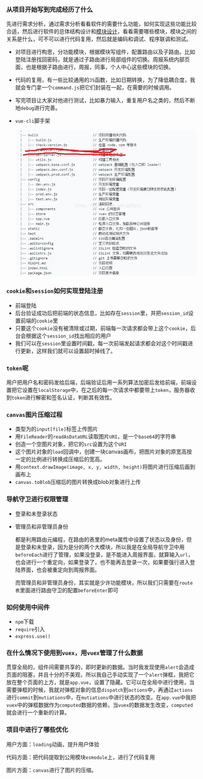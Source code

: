 ### 从项目开始写到完成经历了什么

先进行需求分析，通过需求分析看看软件的需要什么功能，如何实现这些功能比较合适，然后进行软件的总体结构设计和[模块设计](https://baike.baidu.com/item/模块设计/4815800)，看看需要哪些模块，模块之间的关系是什么，可不可以进行代码复用，然后就是编码和调试、程序联调和测试。

- 对项目进行构思，分功能模块，根据模块写组件，配置路由以及子路由。比如登陆注册找回密码，就是通过子路由进行局部组件的切换。周报系统内部页面，也是根据子路由进行，周报，同事，个人中心这些模块的切换。

- 代码的复用，有一些比较通用的`JS`函数，比如日期转换，为了降低耦合度，我就会专门拿一个`command.js`把它们封装在一起，在需要的时候调用。

- 写完项目让大家对他进行测试，比如暴力输入，重复用户名之类的，然后不断地`debug`进行完善。

- `vue-cli`脚手架

  ![祖传代码图](images/16163c795a75635a)
### `cookie`和`session`如何实现登陆注册

- 前端登陆
- 后台验证成功后把前端的状态信息，比如存在`session`里，并把`session_id`设置前端的`cookie`里
- 只要这个`cookie`没有被清除或过期，前端每一次请求都会带上这个`cookie`，后台会根据这个`session_id`找出相应的用户
- 我们可以在`session`里设置时间戳，每一次前端发起请求都会对这个时间戳进行更新，这样我们就可以设置超时掉线了。

### `token`呢

用户把用户名和密码发给后端，后端验证后用一系列算法加密后发给前端，前端设置把它设置在`localStorage`中，在之后的每一次请求中都要带上`token`，服务器收到`token`进行解密和签名认证，判断其有效性。

### `canvas`图片压缩过程

- 类型为的`input[file]`标签上传图片
- 用`FileReader`的`readAsDataURL`读取图片`URI`，是一个`base64`的字符串
- 创造一个空图片对象，把它的`src`设置为这个`URI`
- 这个图片对象的`load`回调中，创建一块canvas画布，把图片对象的原宽高按一定的比例进行转换成压缩后的宽高。
- 用`context.drawImage(image, x, y, width, height)`将图片进行压缩后画到画布上
- `canvas.toBlob`压缩后的图片转换成blob对象进行上传

### 导航守卫进行权限管理

- 登录和未登录状态

- 管理员和非管理员身份

  都是利用路由元编程，在路由的表里的meta属性中设置了状态以及身份，但是登录和未登录，因为是分的两个大模块，所以我是在全局导航守卫中用`beforeEach`进行了管理，如果没登录，是不能进入周报界面，就算输入`url`，也会进行一个重定向，如果登录了，也不能再去登录一次，如果要强行进入登陆界面，也会被重定向到周报界面。

  而管理员和非管理员身份，其实就是少许功能模块，所以我们只需要在`route表`里面进行路由守卫的配置`beforeEnter`即可

 ### 如何使用中间件

- `npm`下载
- `require`引入
- `express.use()`

### 在什么情况下使用到`vuex`，用`vuex`管理了什么数据

贯穿全局的，组件间需要共享的，即时更新的数据。当时我发现使用`alert`会造成页面的阻塞，并且十分的不美观，所以我自己手动实现了一个`alert`弹框，我把它放在整个页面的上方，就是`app.vue`，设置了隐藏。它可以在全局中进行使用，当需要弹框的时候，我就对弹框对象的信息`dispatch`到`actions`中，再通过`actions`进行`commit`到`mutiations`中，在`mutiations`中进行状态的改变。在`app.vue`中我把`vuex`中的弹框数据作为`computed`数据的依赖，当`vuex`的数据发生改变，`computed`就会进行一个重新的计算。

### 项目中进行了哪些优化

用户方面：`loading`动画，提升用户体验

代码方面：把代码提取到公用模块`esmodule`上，进行了代码复用

图片方面：`canvas`进行了图片的压缩。



